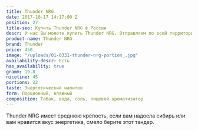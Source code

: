 ```yaml
---
title: Thunder NRG
date: 2017-10-17 14:17:00 Z
position: 27
title-seo: Купить Thunder NRG в России
descr: У нас Вы можете купить Thunder NRG. Отправляем по всей территории России.
product-name: Thunder NRG
brand: Thunder
price: 450
image: "/uploads/01-0331-thunder-nrg-portion_.jpg"
availability-descr: Есть
has_availability: true
gramm: 19.8
nicotine: 45
portions: 22
taste: Энергетический напиток
form: Порционный, влажный
composition: Табак, вода, соль, пищевой ароматизатор
---
```


Thunder NRG имеет среднюю крепость, если вам надоела сибирь или вам нравится вкус энергетика, смело берите этот тандер. 
